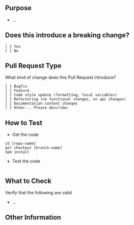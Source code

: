 ## Purpose
<!-- Describe the intention of the changes being proposed. What problem does it solve or functionality does it add? -->
* ...

## Does this introduce a breaking change?
<!-- Mark one with an "x". -->
```
[ ] Yes
[ ] No
```

## Pull Request Type
What kind of change does this Pull Request introduce?

<!-- Please check the one that applies to this PR using "x". -->
```
[ ] Bugfix
[ ] Feature
[ ] Code style update (formatting, local variables)
[ ] Refactoring (no functional changes, no api changes)
[ ] Documentation content changes
[ ] Other... Please describe:
```

## How to Test
*  Get the code

```
cd [repo-name]
git checkout [branch-name]
npm install
```

* Test the code
<!-- Add steps to run the tests suite and/or manually test -->
```
```

## What to Check
Verify that the following are valid
* ...

## Other Information
<!-- Add any other helpful information that may be needed here. -->